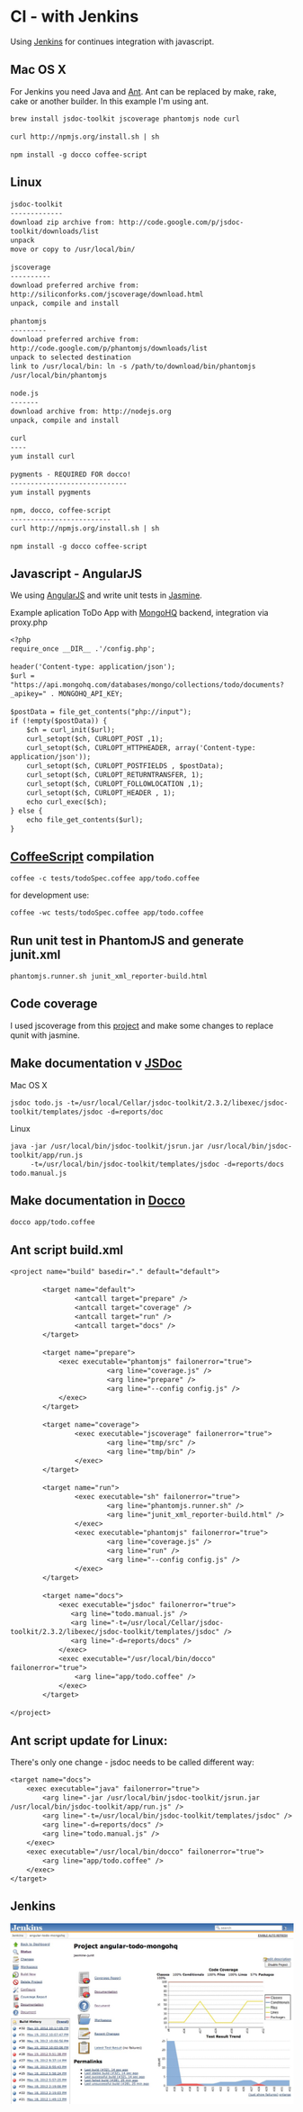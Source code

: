 # CI - with Jenkins

Using [Jenkins](http://jenkins-ci.org/) for continues integration with javascript.

## Mac OS X

For Jenkins you need Java and [Ant](http://ant.apache.org/). Ant can be replaced by make, rake, cake or another builder. In this example I'm using ant.

    brew install jsdoc-toolkit jscoverage phantomjs node curl
    
    curl http://npmjs.org/install.sh | sh
    
    npm install -g docco coffee-script

## Linux

    jsdoc-toolkit
    -------------
    download zip archive from: http://code.google.com/p/jsdoc-toolkit/downloads/list
    unpack
    move or copy to /usr/local/bin/

    jscoverage
    ----------
    download preferred archive from: http://siliconforks.com/jscoverage/download.html
    unpack, compile and install

    phantomjs
    ---------
    download preferred archive from: http://code.google.com/p/phantomjs/downloads/list
    unpack to selected destination
    link to /usr/local/bin: ln -s /path/to/download/bin/phantomjs /usr/local/bin/phantomjs

    node.js
    -------
    download archive from: http://nodejs.org
    unpack, compile and install

    curl
    ----
    yum install curl

    pygments - REQUIRED FOR docco!
    -----------------------------
    yum install pygments

    npm, docco, coffee-script
    -------------------------
    curl http://npmjs.org/install.sh | sh

    npm install -g docco coffee-script


## Javascript - AngularJS

We using [AngularJS](http://angularjs.org/) and write unit tests in [Jasmine](http://pivotal.github.com/jasmine/).

Example aplication ToDo App with [MongoHQ](https://mongohq.com) backend, integration via proxy.php

    <?php
    require_once __DIR__ .'/config.php';

    header('Content-type: application/json');
    $url = "https://api.mongohq.com/databases/mongo/collections/todo/documents?_apikey=" . MONGOHQ_API_KEY;

    $postData = file_get_contents("php://input");
    if (!empty($postData)) {
        $ch = curl_init($url);
        curl_setopt($ch, CURLOPT_POST ,1);
        curl_setopt($ch, CURLOPT_HTTPHEADER, array('Content-type: application/json'));
        curl_setopt($ch, CURLOPT_POSTFIELDS , $postData);
        curl_setopt($ch, CURLOPT_RETURNTRANSFER, 1);
        curl_setopt($ch, CURLOPT_FOLLOWLOCATION ,1);
        curl_setopt($ch, CURLOPT_HEADER , 1);
        echo curl_exec($ch);
    } else {
        echo file_get_contents($url);
    }

## [CoffeeScript](http://coffeescript.org/) compilation
    coffee -c tests/todoSpec.coffee app/todo.coffee
    
for development use:

    coffee -wc tests/todoSpec.coffee app/todo.coffee

## Run unit test in PhantomJS and generate junit.xml
    phantomjs.runner.sh junit_xml_reporter-build.html
    
## Code coverage 

I used jscoverage from this [project](https://github.com/moorinteractive/phantomjs-qunit-junit-jscoverage-cobertura.git) and make some changes to replace qunit with jasmine.

## Make documentation v [JSDoc](http://code.google.com/p/jsdoc-toolkit/)
Mac OS X

    jsdoc todo.js -t=/usr/local/Cellar/jsdoc-toolkit/2.3.2/libexec/jsdoc-toolkit/templates/jsdoc -d=reports/doc

Linux

    java -jar /usr/local/bin/jsdoc-toolkit/jsrun.jar /usr/local/bin/jsdoc-toolkit/app/run.js
         -t=/usr/local/bin/jsdoc-toolkit/templates/jsdoc -d=reports/docs todo.manual.js

    
## Make documentation in [Docco](http://jashkenas.github.com/docco/)
    docco app/todo.coffee

## Ant script build.xml

    <project name="build" basedir="." default="default">

            <target name="default">
                    <antcall target="prepare" />
                    <antcall target="coverage" />
                    <antcall target="run" />
                    <antcall target="docs" />
            </target>

            <target name="prepare">
                <exec executable="phantomjs" failonerror="true">
                            <arg line="coverage.js" />
                            <arg line="prepare" />
                            <arg line="--config config.js" />
                </exec>
            </target>

            <target name="coverage">
                    <exec executable="jscoverage" failonerror="true">
                            <arg line="tmp/src" />
                            <arg line="tmp/bin" />
                    </exec>
            </target>

            <target name="run">
                    <exec executable="sh" failonerror="true">
                            <arg line="phantomjs.runner.sh" />
                            <arg line="junit_xml_reporter-build.html" />
                    </exec>
                    <exec executable="phantomjs" failonerror="true">
                            <arg line="coverage.js" />
                            <arg line="run" />
                            <arg line="--config config.js" />
                    </exec>
            </target>

            <target name="docs">
                <exec executable="jsdoc" failonerror="true">
                   <arg line="todo.manual.js" />
                   <arg line="-t=/usr/local/Cellar/jsdoc-toolkit/2.3.2/libexec/jsdoc-toolkit/templates/jsdoc" />
                   <arg line="-d=reports/docs" />
                </exec>
                <exec executable="/usr/local/bin/docco" failonerror="true">
                    <arg line="app/todo.coffee" />
                </exec>
            </target>

    </project>


## Ant script update for Linux:

There's only one change - jsdoc needs to be called different way:

    <target name="docs">
        <exec executable="java" failonerror="true">
            <arg line="-jar /usr/local/bin/jsdoc-toolkit/jsrun.jar /usr/local/bin/jsdoc-toolkit/app/run.js" />
            <arg line="-t=/usr/local/bin/jsdoc-toolkit/templates/jsdoc" />
            <arg line="-d=reports/docs" />
            <arg line="todo.manual.js" />
        </exec>
        <exec executable="/usr/local/bin/docco" failonerror="true">
            <arg line="app/todo.coffee" />
        </exec>
    </target>
    
## Jenkins

![jenkins](https://github.com/abtris/angular-todo-mongohq/raw/master/docs/angular-todo-mongohq.jpg)    
    
    